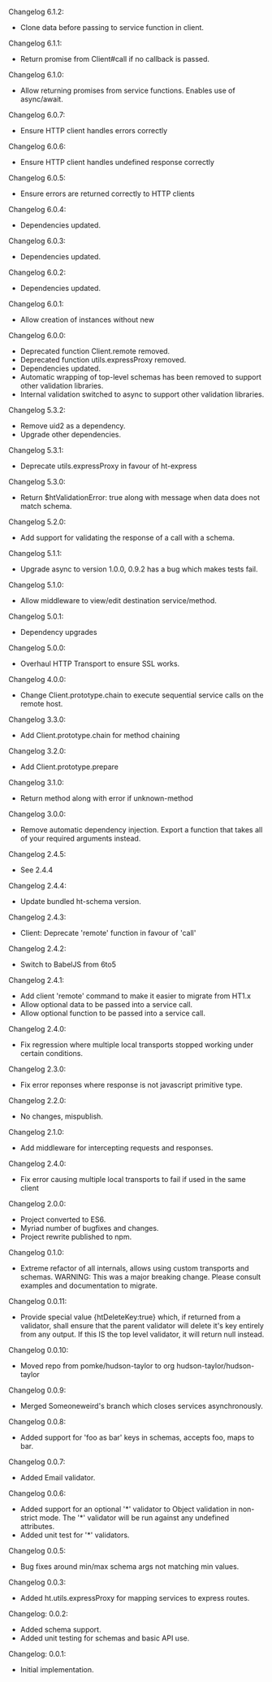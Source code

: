 Changelog 6.1.2:

 * Clone data before passing to service function in client.

Changelog 6.1.1:

 * Return promise from Client#call if no callback is passed.

Changelog 6.1.0:

 * Allow returning promises from service functions.
   Enables use of async/await.

Changelog 6.0.7:

 * Ensure HTTP client handles errors correctly

Changelog 6.0.6:

 * Ensure HTTP client handles undefined response correctly

Changelog 6.0.5:

 * Ensure errors are returned correctly to HTTP clients

Changelog 6.0.4:

 * Dependencies updated.

Changelog 6.0.3:

 * Dependencies updated.

Changelog 6.0.2:

 * Dependencies updated.

Changelog 6.0.1:

 * Allow creation of instances without new

Changelog 6.0.0:

 * Deprecated function Client.remote removed.
 * Deprecated function utils.expressProxy removed.
 * Dependencies updated.
 * Automatic wrapping of top-level schemas has been removed to support other validation libraries.
 * Internal validation switched to async to support other validation libraries.

Changelog 5.3.2:

 * Remove uid2 as a dependency.
 * Upgrade other dependencies.

Changelog 5.3.1:

 * Deprecate utils.expressProxy in favour of ht-express

Changelog 5.3.0:

 * Return $htValidationError: true along with message when data does not match schema.

Changelog 5.2.0:

 * Add support for validating the response of a call with a schema.

Changelog 5.1.1:

 * Upgrade async to version 1.0.0, 0.9.2 has a bug which makes tests fail.

Changelog 5.1.0:

 * Allow middleware to view/edit destination service/method.

Changelog 5.0.1:

 * Dependency upgrades

Changelog 5.0.0:

 * Overhaul HTTP Transport to ensure SSL works.

Changelog 4.0.0:

 * Change Client.prototype.chain to execute sequential service calls on the remote host.

Changelog 3.3.0:

 * Add Client.prototype.chain for method chaining

Changelog 3.2.0:

 * Add Client.prototype.prepare

Changelog 3.1.0:

 * Return method along with error if unknown-method

Changelog 3.0.0:

 * Remove automatic dependency injection. Export a function that takes all of your required arguments instead.

Changelog 2.4.5:

 * See 2.4.4

Changelog 2.4.4:

 * Update bundled ht-schema version.

Changelog 2.4.3:

 * Client: Deprecate 'remote' function in favour of 'call'

Changelog 2.4.2:

 * Switch to BabelJS from 6to5

Changelog 2.4.1:

 * Add client 'remote' command to make it easier to migrate from HT1.x
 * Allow optional data to be passed into a service call.
 * Allow optional function to be passed into a service call.

Changelog 2.4.0:

 * Fix regression where multiple local transports stopped working under certain conditions.

Changelog 2.3.0:

 * Fix error reponses where response is not javascript primitive type.

Changelog 2.2.0:

 * No changes, mispublish.

Changelog 2.1.0:

 * Add middleware for intercepting requests and responses.

Changelog 2.4.0:

 * Fix error causing multiple local transports to fail if used in the same client

Changelog 2.0.0:

 * Project converted to ES6.
 * Myriad number of bugfixes and changes.
 * Project rewrite published to npm.

Changelog 0.1.0:

 * Extreme refactor of all internals, allows using custom transports and schemas.
   WARNING: This was a major breaking change. Please consult examples and documentation
            to migrate.

Changelog 0.0.11:

 * Provide special value {htDeleteKey:true} which, if returned from a validator,
   shall ensure that the parent validator will delete it's key entirely from any
   output. If this IS the top level validator, it will return null instead.

Changelog 0.0.10:

 * Moved repo from pomke/hudson-taylor to org hudson-taylor/hudson-taylor

Changelog 0.0.9:

 * Merged Someoneweird's branch which closes services asynchronously.

Changelog 0.0.8:

 * Added support for 'foo as bar' keys in schemas, accepts foo, maps to bar.

Changelog 0.0.7:

 * Added Email validator.

Changelog 0.0.6:

 * Added support for an optional '\*' validator to Object validation in non-strict
   mode. The '\*' validator will be run against any undefined attributes.
 * Added unit test for '*' validators.

Changelog 0.0.5:

 * Bug fixes around min/max schema args not matching min values.

Changelog 0.0.3:

 * Added ht.utils.expressProxy for mapping services to express routes.

Changelog: 0.0.2:

* Added schema support.
* Added unit testing for schemas and basic API use.

Changelog: 0.0.1:

* Initial implementation.
